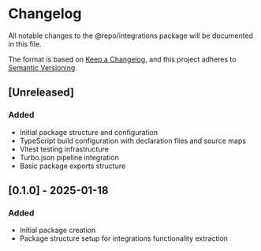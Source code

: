 # Changelog

All notable changes to the @repo/integrations package will be documented in this
file.

The format is based on [Keep a Changelog](https://keepachangelog.com/en/1.0.0/),
and this project adheres to
[Semantic Versioning](https://semver.org/spec/v2.0.0.html).

## [Unreleased]

### Added

- Initial package structure and configuration
- TypeScript build configuration with declaration files and source maps
- Vitest testing infrastructure
- Turbo.json pipeline integration
- Basic package exports structure

## [0.1.0] - 2025-01-18

### Added

- Initial package creation
- Package structure setup for integrations functionality extraction
